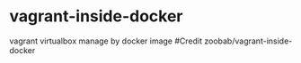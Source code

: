 # vagrant-inside-docker
vagrant virtualbox manage by docker image
#Credit 
zoobab/vagrant-inside-docker
